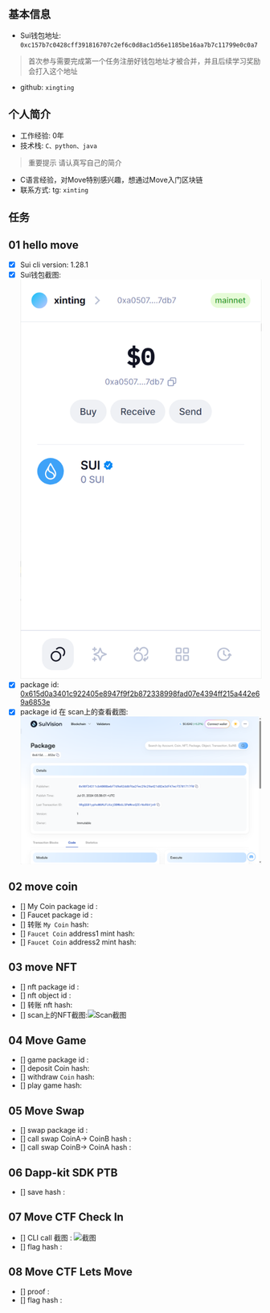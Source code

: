 ## 基本信息
- Sui钱包地址: `0xc157b7c0428cff391816707c2ef6c0d8ac1d56e1185be16aa7b7c11799e0c0a7`
> 首次参与需要完成第一个任务注册好钱包地址才被合并，并且后续学习奖励会打入这个地址
- github: `xingting`

## 个人简介
- 工作经验: 0年
- 技术栈: `C、python、java`
> 重要提示 请认真写自己的简介
- C语言经验，对Move特别感兴趣，想通过Move入门区块链
- 联系方式: tg: `xinting` 

## 任务

##   01 hello move  
- [x] Sui cli version: 1.28.1
- [x] Sui钱包截图: ![Sui钱包截图](./images/wallet.png)
- [x] package id: [0x615d0a3401c922405e8947f9f2b872338998fad07e4394ff215a442e69a6853e](https://devnet.suivision.xyz/package/0x615d0a3401c922405e8947f9f2b872338998fad07e4394ff215a442e69a6853e)
- [x] package id 在 scan上的查看截图:![Scan截图](./images/package.png)

##   02 move coin
- [] My Coin package id : 
- [] Faucet package id : 
- [] 转账 `My Coin` hash:
- [] `Faucet Coin` address1 mint hash:
- [] `Faucet Coin` address2 mint hash:

##   03 move NFT
- [] nft package id :
- [] nft object id : 
- [] 转账 nft  hash:
- [] scan上的NFT截图:![Scan截图](./images/你的图片地址)

##   04 Move Game
- [] game package id :
- [] deposit Coin hash:
- [] withdraw `Coin` hash:
- [] play game hash:

##   05 Move Swap
- [] swap package id :
- [] call swap CoinA-> CoinB  hash :
- [] call swap CoinB-> CoinA  hash :

##   06 Dapp-kit SDK PTB
- [] save hash :

##   07 Move CTF Check In
- [] CLI call 截图 : ![截图](./images/你的图片地址)
- [] flag hash :

##   08 Move CTF Lets Move
- [] proof : 
- [] flag hash :
